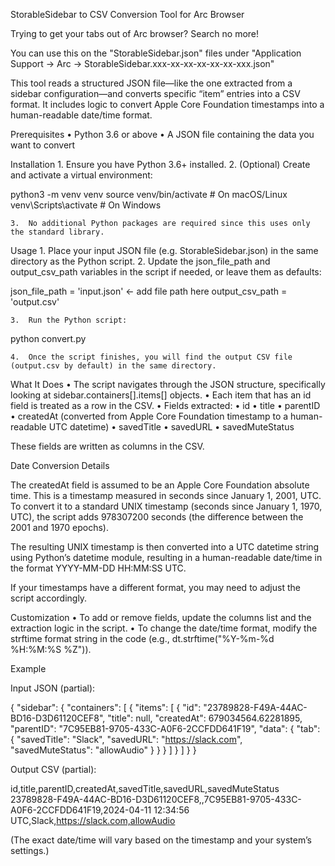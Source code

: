 StorableSidebar to CSV Conversion Tool for Arc Browser

Trying to get your tabs out of Arc browser? Search no more!

You can use this on the "StorableSidebar.json" files under "Application Support -> Arc -> StorableSidebar.xxx-xx-xx-xx-xx-xx-xxx.json" 

This tool reads a structured JSON file—like the one extracted from a sidebar configuration—and converts specific “item” entries into a CSV format. It includes logic to convert Apple Core Foundation timestamps into a human-readable date/time format.

Prerequisites
	•	Python 3.6 or above
	•	A JSON file containing the data you want to convert

Installation
	1.	Ensure you have Python 3.6+ installed.
	2.	(Optional) Create and activate a virtual environment:

python3 -m venv venv
source venv/bin/activate   # On macOS/Linux
venv\Scripts\activate      # On Windows


	3.	No additional Python packages are required since this uses only the standard library.

Usage
	1.	Place your input JSON file (e.g. StorableSidebar.json) in the same directory as the Python script.
	2.	Update the json_file_path and output_csv_path variables in the script if needed, or leave them as defaults:

json_file_path = 'input.json' <- add file path here
output_csv_path = 'output.csv'


	3.	Run the Python script:

python convert.py


	4.	Once the script finishes, you will find the output CSV file (output.csv by default) in the same directory.

What It Does
	•	The script navigates through the JSON structure, specifically looking at sidebar.containers[].items[] objects.
	•	Each item that has an id field is treated as a row in the CSV.
	•	Fields extracted:
	•	id
	•	title
	•	parentID
	•	createdAt (converted from Apple Core Foundation timestamp to a human-readable UTC datetime)
	•	savedTitle
	•	savedURL
	•	savedMuteStatus

These fields are written as columns in the CSV.

Date Conversion Details

The createdAt field is assumed to be an Apple Core Foundation absolute time. This is a timestamp measured in seconds since January 1, 2001, UTC. To convert it to a standard UNIX timestamp (seconds since January 1, 1970, UTC), the script adds 978307200 seconds (the difference between the 2001 and 1970 epochs).

The resulting UNIX timestamp is then converted into a UTC datetime string using Python’s datetime module, resulting in a human-readable date/time in the format YYYY-MM-DD HH:MM:SS UTC.

If your timestamps have a different format, you may need to adjust the script accordingly.

Customization
	•	To add or remove fields, update the columns list and the extraction logic in the script.
	•	To change the date/time format, modify the strftime format string in the code (e.g., dt.strftime("%Y-%m-%d %H:%M:%S %Z")).

Example

Input JSON (partial):

{
  "sidebar": {
    "containers": [
      {
        "items": [
          {
            "id": "23789828-F49A-44AC-BD16-D3D61120CEF8",
            "title": null,
            "createdAt": 679034564.62281895,
            "parentID": "7C95EB81-9705-433C-A0F6-2CCFDD641F19",
            "data": {
              "tab": {
                "savedTitle": "Slack",
                "savedURL": "https://slack.com",
                "savedMuteStatus": "allowAudio"
              }
            }
          }
        ]
      }
    ]
  }
}

Output CSV (partial):

id,title,parentID,createdAt,savedTitle,savedURL,savedMuteStatus
23789828-F49A-44AC-BD16-D3D61120CEF8,,7C95EB81-9705-433C-A0F6-2CCFDD641F19,2024-04-11 12:34:56 UTC,Slack,https://slack.com,allowAudio

(The exact date/time will vary based on the timestamp and your system’s settings.)
